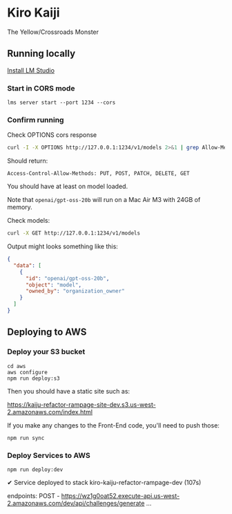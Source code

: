 # Kiro Kaiji

The Yellow/Crossroads Monster

## Running locally

[Install LM Studio](https://lmstudio.ai/download)

### Start in CORS mode

`lms server start --port 1234 --cors `

### Confirm running

Check OPTIONS cors response

```bash
curl -I -X OPTIONS http://127.0.0.1:1234/v1/models 2>&1 | grep Allow-Methods
```

Should return:

`Access-Control-Allow-Methods: PUT, POST, PATCH, DELETE, GET`

You should have at least on model loaded.

Note that `openai/gpt-oss-20b` will run on a Mac Air M3 with 24GB of memory.

Check models:

```bash
curl -X GET http://127.0.0.1:1234/v1/models
```

Output might looks something like this:

```json
{
  "data": [
    {
      "id": "openai/gpt-oss-20b",
      "object": "model",
      "owned_by": "organization_owner"
    }
  ]
}
```

## Deploying to AWS

### Deploy your S3 bucket

```shell
cd aws
aws configure
npm run deploy:s3
```

Then you should have a static site such as:

https://kaiju-refactor-rampage-site-dev.s3.us-west-2.amazonaws.com/index.html

If you make any changes to the Front-End code, you'll need to push those:

`npm run sync`

### Deploy Services to AWS

`npm run deploy:dev`

✔ Service deployed to stack kiro-kaiju-refactor-rampage-dev (107s)

endpoints:
  POST - https://wz1g0oat52.execute-api.us-west-2.amazonaws.com/dev/api/challenges/generate
  ...

